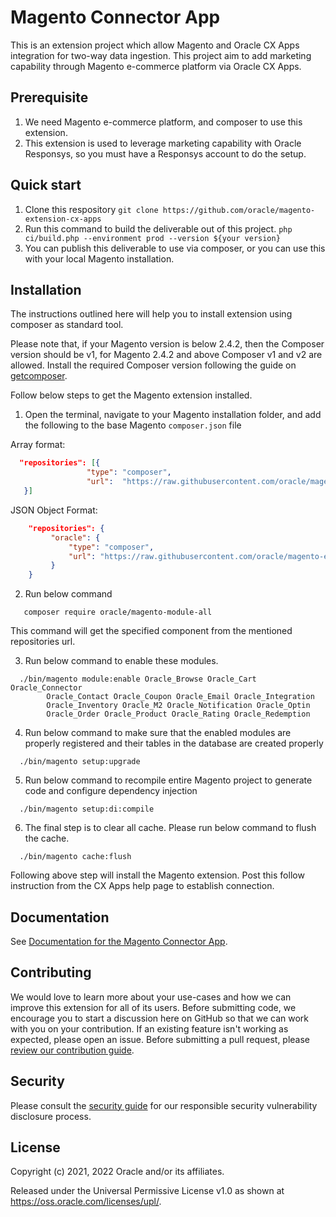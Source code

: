 # Magento Connector App
This is an extension project which allow Magento and Oracle CX Apps 
integration for two-way data ingestion. This project aim to add marketing 
capability through Magento e-commerce platform via Oracle CX Apps.

## Prerequisite
1. We need Magento e-commerce platform, and composer to use this 
extension.
2. This extension is used to leverage marketing capability with 
Oracle Responsys, so you must have a Responsys account to do the setup.

## Quick start
1. Clone this respository ```git clone https://github.com/oracle/magento-extension-cx-apps```
2. Run this command to build the deliverable out of this project. 
   ```php ci/build.php --environment prod --version ${your version}```
3. You can publish this deliverable to use via composer, or you can use this with 
your local Magento installation.

## Installation

The instructions outlined here will help you to install extension using composer as 
standard tool.

Please note that, if your Magento version is below 2.4.2, then the Composer 
version should be v1, for Magento 2.4.2 and above Composer v1 and v2 are allowed. 
Install the required Composer version following the guide on [getcomposer](https://getcomposer.org/).

Follow below steps to get the Magento extension installed.
1. Open the terminal, navigate to your Magento installation folder, and add 
   the following to the base Magento <code>composer.json</code> file

Array format:
```json
  "repositories": [{     
                 "type": "composer",     
                 "url":  "https://raw.githubusercontent.com/oracle/magento-extension-cx-apps/main/packages.json"      
   }]        
```

JSON Object Format:

```json
    "repositories": {     
         "oracle": {    
             "type": "composer",     
             "url": "https://raw.githubusercontent.com/oracle/magento-extension-cx-apps/main/packages.json"
         }    
    }  
```
2. Run below command
```composer log
   composer require oracle/magento-module-all
```
This command will get the specified component from the mentioned repositories url.

3. Run below command to enable these modules.
```composer log
  ./bin/magento module:enable Oracle_Browse Oracle_Cart Oracle_Connector 
        Oracle_Contact Oracle_Coupon Oracle_Email Oracle_Integration 
        Oracle_Inventory Oracle_M2 Oracle_Notification Oracle_Optin 
        Oracle_Order Oracle_Product Oracle_Rating Oracle_Redemption
```

4. Run below command to make sure that the enabled modules are properly 
   registered and their tables in the database are created properly
```composer log
  ./bin/magento setup:upgrade
```

5. Run below command to recompile entire Magento project to generate code 
   and configure dependency injection
```composer log
  ./bin/magento setup:di:compile
```

6. The final step is to clear all cache. Please run below command to flush the cache.
```composer log
  ./bin/magento cache:flush
```
Following above step will install the Magento extension. Post this follow
instruction from the CX Apps help page to establish connection.

## Documentation

See [Documentation for the Magento Connector App][1].

## Contributing

<!-- If your project has specific contribution requirements, update the
    CONTRIBUTING.md file to ensure those requirements are clearly explained. -->

We would love to learn more about your use-cases and how we can improve this
extension for all of its users. Before submitting code, we encourage you to
start a discussion here on GitHub so that we can work with you on your contribution.
If an existing feature isn't working as expected, please open an issue. Before 
submitting a pull request, please [review our contribution guide](./CONTRIBUTING.md).

## Security

Please consult the [security guide](./SECURITY.md) for our responsible
security vulnerability disclosure process.

## License

<!-- The correct copyright notice format for both documentation and software
    is "Copyright (c) [year,] year Oracle and/or its affiliates."
    You must include the year the content was first released (on any platform) 
    and the most recent year in which it was revised. -->

Copyright (c) 2021, 2022 Oracle and/or its affiliates.

<!-- Replace this statement if your project is not licensed under the UPL -->

Released under the Universal Permissive License v1.0 as shown at
<https://oss.oracle.com/licenses/upl/>.

[1]: https://docs.oracle.com/en/cloud/saas/marketing/responsys-user/#cshid=MAG_Overview